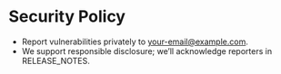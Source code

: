 
# Security Policy
- Report vulnerabilities privately to <your-email@example.com>.
- We support responsible disclosure; we’ll acknowledge reporters in RELEASE_NOTES.

